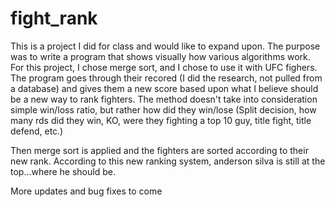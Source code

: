 # fight_rank
This is a project I did for class and would like to expand upon.  The purpose was to write a program that shows visually how various algorithms work.
For this project, I chose merge sort, and I chose to use it with UFC fighers.  The program goes through their recored (I did the research, not pulled from a database) and gives them a new score based upon what I believe should be a new way to rank fighters.
The method doesn't take into consideration simple win/loss ratio, but rather how did they win/lose (Split decision, how many rds did they win, KO, were they fighting a top 10 guy, title fight, title defend, etc.)

Then merge sort is applied and the fighters are sorted according to their new rank.  According to this new ranking system, anderson silva is still at the top...where he should be.

More updates and bug fixes to come

